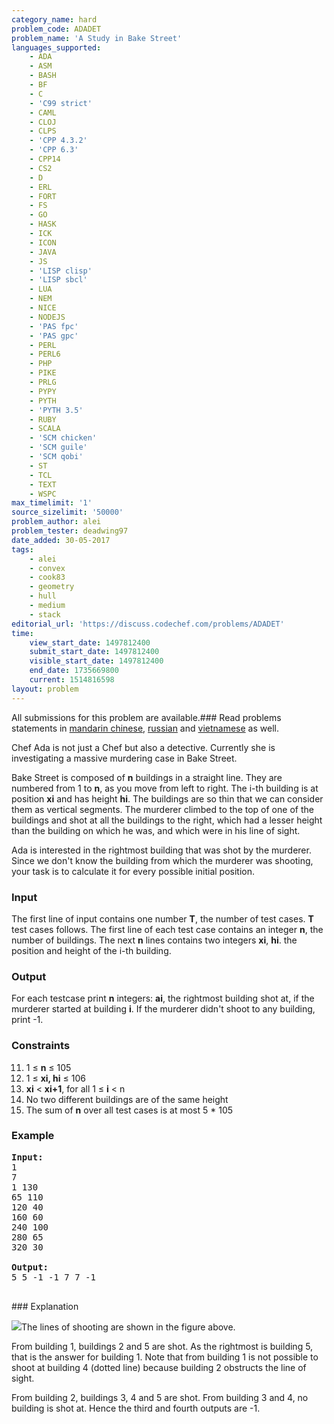 ```yaml
---
category_name: hard
problem_code: ADADET
problem_name: 'A Study in Bake Street'
languages_supported:
    - ADA
    - ASM
    - BASH
    - BF
    - C
    - 'C99 strict'
    - CAML
    - CLOJ
    - CLPS
    - 'CPP 4.3.2'
    - 'CPP 6.3'
    - CPP14
    - CS2
    - D
    - ERL
    - FORT
    - FS
    - GO
    - HASK
    - ICK
    - ICON
    - JAVA
    - JS
    - 'LISP clisp'
    - 'LISP sbcl'
    - LUA
    - NEM
    - NICE
    - NODEJS
    - 'PAS fpc'
    - 'PAS gpc'
    - PERL
    - PERL6
    - PHP
    - PIKE
    - PRLG
    - PYPY
    - PYTH
    - 'PYTH 3.5'
    - RUBY
    - SCALA
    - 'SCM chicken'
    - 'SCM guile'
    - 'SCM qobi'
    - ST
    - TCL
    - TEXT
    - WSPC
max_timelimit: '1'
source_sizelimit: '50000'
problem_author: alei
problem_tester: deadwing97
date_added: 30-05-2017
tags:
    - alei
    - convex
    - cook83
    - geometry
    - hull
    - medium
    - stack
editorial_url: 'https://discuss.codechef.com/problems/ADADET'
time:
    view_start_date: 1497812400
    submit_start_date: 1497812400
    visible_start_date: 1497812400
    end_date: 1735669800
    current: 1514816598
layout: problem
---
```

All submissions for this problem are available.### Read problems statements in [mandarin chinese](http://www.codechef.com/download/translated/COOK83/mandarin/ADADET.pdf), [russian](http://www.codechef.com/download/translated/COOK83/russian/ADADET.pdf) and [vietnamese](http://www.codechef.com/download/translated/COOK83/vietnamese/ADADET.pdf) as well.

Chef Ada is not just a Chef but also a detective. Currently she is investigating a massive murdering case in Bake Street.

Bake Street is composed of **n** buildings in a straight line. They are numbered from 1 to **n**, as you move from left to right. The i-th building is at position  **xi**  and has height **hi**. The buildings are so thin that we can consider them as vertical segments. The murderer climbed to the top of one of the buildings and shot at all the buildings to the right, which had a lesser height than the building on which he was, and which were in his line of sight.

Ada is interested in the rightmost building that was shot by the murderer. Since we don't know the building from which the murderer was shooting, your task is to calculate it for every possible initial position.

### Input

The first line of input contains one number **T**, the number of test cases. **T** test cases follows. The first line of each test case contains an integer **n**, the number of buildings. The next **n** lines contains two integers **xi**, **hi**. the position and height of the i-th building.

### Output

For each testcase print **n** integers: **ai**, the rightmost building shot at, if the murderer started at building **i**. If the murderer didn't shoot to any building, print -1.

### Constraints

11. 1 ≤ **n** ≤ 105
12. 1 ≤ **xi, hi** ≤ 106
13. **xi** < **xi+1**, for all 1 ≤ **i** < n
14. No two different buildings are of the same height
15. The sum of **n** over all test cases is at most 5 \* 105
### Example

<pre>
<b>Input:</b>
1
7
1 130
65 110
120 40
160 60
240 100
280 65
320 30

<b>Output:</b>
5 5 -1 -1 7 7 -1

</pre>### Explanation
![](https://codechef_shared.s3.amazonaws.com/download/upload/COOK83/detective.png)The lines of shooting are shown in the figure above.

From building 1, buildings 2 and 5 are shot. As the rightmost is building 5, that is the answer for building 1. Note that from building 1 is not possible to shoot at building 4 (dotted line) because building 2 obstructs the line of sight.

From building 2, buildings 3, 4 and 5 are shot. From building 3 and 4, no building is shot at. Hence the third and fourth outputs are -1.
